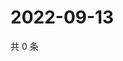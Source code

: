 # 2022-09-13

共 0 条

<!-- BEGIN WEIBO -->
<!-- 最后更新时间 Tue Sep 13 2022 15:36:02 GMT+0800 (China Standard Time) -->

<!-- END WEIBO -->
